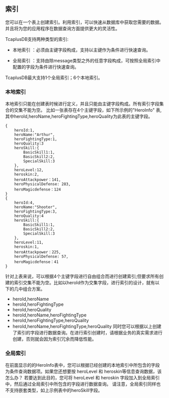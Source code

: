 ## 索引
您可以在一个表上创建索引。利用索引，可以快速从数据库中获取您需要的数据。并且将为您的应用程序在数据查询方面提供更大的灵活性。

TcaplusDB支持两种类型的索引:

- 本地索引 ：必须由主键字段构成，支持以主键作为条件进行快速查询。

- 全局索引 ：支持由除message类型之外的任意字段构成，可按照全局索引中配置的字段为条件进行快速查询。

TcaplusDB最大支持1个全局索引；6个本地索引。

### 本地索引
本地索引只能在创建表时候进行定义，并且只能由主键字段构成。所有索引字段集合的交集不能为空。
比如一张表存在4个主键字段，如下所示例的"HeroInfo" 表,其中heroId,heroName,heroFightingType,heroQuality为此表的主键字段。
```
{
	heroId:1,
	heroName:"Arthur",
	heroFightingType:1,
	heroQuality:3
	heroSkill:{
		BasicSkill1:1,
		BasicSkill2:2,
		SpecialSkill:3
	},
	heroLevel:12,
	heroskin:2,
	heroAttackpower：141,
	heroPhysicalDefense: 283,
	heroMagicdefense：124
}
{
	heroId:4,
	heroName:"Shooter",
	heroFightingType:3,
	heroQuality:4
	heroSkill:{
		BasicSkill1:1,
		BasicSkill2:2,
		SpecialSkill:3
	},
	heroLevel:11,
	heroskin:1,
	heroAttackpower：225,
	heroPhysicalDefense: 57,
	heroMagicdefense：41
}
```
针对上表来说，可以根据4个主键字段进行自由组合而进行创建索引;但要求所有创建的索引交集不能为空。比如以heroId作为交集字段，进行索引的设计，就有以下的几中组合方案。
- heroId,heroName
- heroId,heroFightingType
- heroId,heroQuality
- heroId,heroName,heroFightingType
- heroId,heroFightingType,heroQuality
- heroId,heroName,heroFightingType,heroQuality
同时您可以根据以上创建了索引的字段进行数据查询。在进行索引创建时，请根据业务的真实需求进行创建，否则就会因为索引冗余而降低性能。

### 全局索引
在前面显示的的HeroInfo表中，您可以根据已经创建的本地索引中所包含的字段为条件查询数据项。如果您还想要按 heroLevel 和 heroskin等信息查询数据，该怎么办？ 若要达到此目的，您可将 heroLevel 和 heroskin 字段加入到全局索引中，然后通过全局索引中所包含的字段进行数据查询。
请注意，全局索引同样也不支持嵌套类型，如上示例表中的heroSkill字段。

